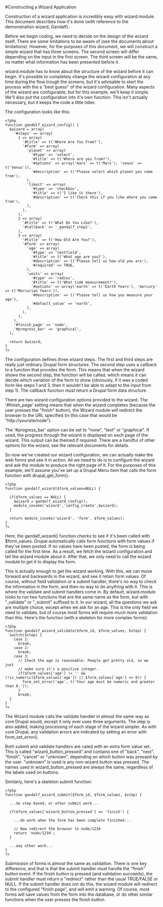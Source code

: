 #Constructing a Wizard Application

Construction of a wizard application is incredibly easy with wizard.module. This document describes how it's done (with reference to the demonstration wizard, Gandalf).

Before we begin coding, we need to decide on the design of the wizard itself. There are some limitations to be aware of (see the documents about limitations). However, for the purposes of this document, we will construct a simple wizard that has three screens. The second screen will differ depending on the input in the first screen. The third screen will be the same, no matter what information has been presented before it.

wizard.module has to know about the structure of the wizard before it can begin. It's possible to completely change the wizard configuration at any time during the flow trough the screens, but it's advisable to start the process with the a "best guess" of the wizard configuration. Many aspects of the wizard are configurable, but for this example, we'll keep it simple. We'll also put the configuration into it's own function. This isn't actually necessary, but it keeps the code a little tidier.

The configuration looks like this:
```
<?php
function gandalf_wizard_config() {
  $wizard = array(
    '#steps' => array(
      1 => array(
        '#title' => t('Where Are You From?'),
        '#form' => array(
          'planet' => array(
            '#type' => 'select',
            '#title' => t('Where are you from?'),
            '#options' => array('mars' => t('Mars'), 'venus' => t('Venus')),
            '#description' => t('Please select which planet you come from'),
          ),
          'likeit' => array(
            '#type' => 'checkbox',
            '#title' => t('I like it there'),
            '#description' => t('Check this if you like where you come from'),
          ),
        ),
      ),
      2 => array(
        '#title' => t('What Do You Like?'),
        '#callback' => '_gandalf_step2',
      ),
      3 => array(
        '#title' => t('How Old Are You?'),
        '#form' => array(
          'age' => array(
            '#type' => 'textfield',
            '#title' => t('What age are you?'),
            '#description' => t('Please tell us how old you are'),
            '#required' => TRUE,
          ),
          'units' => array(
            '#type' => 'radios',
            '#title' => t('What time measurement?'),
            '#options' => array('earth' => t('Earth Years'), 'mercury' => t('Mercurian Years')),
            '#description' => t('Please tell us how you measure your age'),
            '#default_value' => 'earth',
          ),
        ),
      ),
    ),
    '#finish_page' => 'node',
    '#progress_bar' => 'graphical',
  );

  return $wizard;
}
?>
```
The configuration defines three wizard steps. The first and third steps are really just ordinary Drupal form structures. The second step uses a callback to a function that provides the form. This means that when the wizard shows the second step, the function will be called, which means it can decide which variation of the form to show (obviously, if it was a coded form like steps 1 and 3, then it wouldn't be able to adapt to the input from step 1). The callback function must return a Drupal form data structure.

There are two wizard configuration options provided to the wizard. The '#finish_page' setting means that when the wizard completes (because the user presses the "finish" button), the Wizard module will redirect the browser to the URL specified (in this case that would be "http://yoursite/node").

The '#progress_bar' option can be set to "none", "text" or "graphical". If used, the progress through the wizard is displayed on each page of the wizard. This output can be themed if required. There are a handful of other options for the wizard, see the relevant documents for details.

So now we've created our wizard configuration, we can actually make the web forms and see it in action. All we need to do is to configure the wizard and ask the module to produce the right page of it. For the purposes of this example, we'll assume you've set up a Drupal Menu item that calls the form function with drupal_get_form().
```
<?php
function gandalf_wizard($form_values=NULL) {

  if($form_values == NULL) {
    $wizard = gandalf_wizard_config();
    module_invoke('wizard','config_create',$wizard);
  }

  return module_invoke('wizard', 'form', $form_values);
}
?>
```
Here, the gandalf_wizard() function checks to see if it's been called with $form_values. Drupal automatically calls form functions with form values if they've been posted. If no values have been posted, the form is being called for the first time. As a result, we fetch the wizard configuration and tell the wizard module about it. After that, we only need to call the wizard module to get it to display the form.

This is actually enough to get the wizard working. With this, we can move forward and backwards in the wizard, and see it retain form values. Of course, without field validation or a submit handler, there's no way to check the information in the form, and then no way to do anything with it. This is where the validate and submit handlers come in. By default, wizard.module looks to run two functions that are the same name as the form, but with "_validate" or "_submit" suffixed to it. In our wizard, all the questions we ask are multiple choice, except when we ask for an age. This is the only field we need to validate, but of course most forms will require much more validation than this. Here's the function (with a skeleton for more complex forms):
```
<?php
function gandalf_wizard_validate($form_id, $form_values, $step) {
  switch($step) {
    case 1:
      break;
    case 2:
      break;
    case 3:
      // Check the age is reasonable. People get pretty old, so we just
      // make sure it's a positive integer.
      if($form_values['age'] != '' && (!is_numeric($form_values['age']) || $form_values['age'] <= 0)) {
        form_set_error('age', t('Your age must be numeric and greater than 0.'));
      }
      break;
  }
}
?>
```
The Wizard module calls the validate handler in almost the same way as core Drupal would, except it only ever uses three arguments. The step is also added, making processing of each stage of the wizard simpler. As with core Drupal, any validation errors are indicated by setting an error with form_set_error().

Both submit and validate handlers are caled with an extra form value set. This is called "wizard_button_pressed" and contains one of "back", "next", "finish", "cancel" or "unknown", depending on which button was pressed by the user. "unknown" is used is any non-wizard button was pressed. The names used in wizard_button_pressed are always the same, regardless of the labels used on buttons.

Similarly, here's a skeleton submit function:
```
<?php
function gandalf_wizard_submit($form_id, $form_values, $step) {

  ...do step based, or other submit work...
 
  if($form_values['wizard_button_pressed'] == 'finish') {

    ...do work when the form has been complete finished...

    // Now redirect the browser to node/1234
    return 'node/1234';
  }

  ...any other work...
}
?>
```
Submission of forms is almost the same as validation. There is one key difference, and that is that the submit handler must handle the "finish" button event. If the finish button is pressed (and validation succeeds), the submit handler must return a "redirect" rather than the usual TRUE/FALSE or NULL. If the submit handler does not do this, the wizard module will redirect to the configured "finish page", and will emit a warning. Of course, most forms will save values from the form into the database, or do other similar functions when the user presses the finish button.
